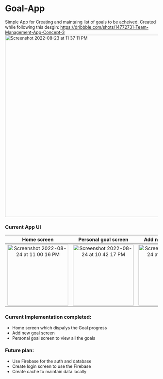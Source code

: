 # Goal-App
Simple App for Creating and maintaing list of goals to be acheived. Created while following this desgin: https://dribbble.com/shots/14772731-Team-Management-App-Concept-3
<img width="600" alt="Screenshot 2022-08-23 at 11 37 11 PM" src="https://user-images.githubusercontent.com/38658113/186232476-b23621c1-f398-4f37-b55f-94ad727ef589.png">

### Current App UI

 Home screen             |  Personal goal screen | Add new goal screen             |  Alert message    
:-------------------------:|:-------------------------:|:-------------------------:|:-------------------------:
<img width="200" alt="Screenshot 2022-08-24 at 11 00 16 PM" src="https://user-images.githubusercontent.com/38658113/186485147-4e3a8b48-dfdd-4951-a1fc-4f145a79a1f8.png"> | <img width="200" alt="Screenshot 2022-08-24 at 10 42 17 PM" src="https://user-images.githubusercontent.com/38658113/186485247-a9d82f86-006d-4276-9f94-b6a854ffe2c0.png"> | <img width="200" alt="Screenshot 2022-08-24 at 11 05 55 PM" src="https://user-images.githubusercontent.com/38658113/186486096-6bc9eee7-7799-4e2e-ad0c-7539a248948e.png"> | <img width="200" alt="Screenshot 2022-08-24 at 11 06 01 PM" src="https://user-images.githubusercontent.com/38658113/186486109-9574b95c-0ac4-4d7d-9b16-a8e8197eab88.png">

### Current Implementation completed:
- Home screen which dispalys the Goal progress
- Add new goal screen
- Personal goal screen to view all the goals

### Future plan:
- Use Firebase for the auth and database
- Create login screen to use the Firebase
- Create cache to maintain data locally

